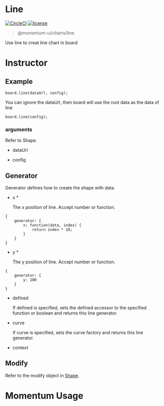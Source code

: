 # Line

[![CircleCI](https://img.shields.io/circleci/project/github/momentum-design/momentum-ui/main.svg)](https://circleci.com/gh/momentum-design/momentum-ui/)
[![license](https://img.shields.io/github/license/momentum-design/momentum-ui.svg?color=blueviolet)](https://github.com/momentum-design/momentum-ui/blob/main/charts/LICENSE)

> @momentum-ui/charts/line

Use line to creat line chart in board

# Instructor

## Example

```
board.line(dataUrl, config);
```

You can ignore the dataUrl, then board will use the root data as the data of line

```
board.line(config);
```

### arguments

Refer to Shape.

+ dataUrl

+ config


## Generator

Generator defines how to create the shape with data.

+ x *

	The x position of line. Accept number or function.
	
```
{
	generator: {
		x: function(data, index) {
			return index * 10;
		}
	}
}
```
	
+ y *

	The y position of line. Accept number or function.
	
```
{
	generator: {
		y: 100
	}
}
```

+ defined

	If defined is specified, sets the defined accessor to the specified function or boolean and returns this line generator. 

+ curve

	If curve is specified, sets the curve factory and returns this line generator.

+ context

## Modify

Refer to the modify object in [Shape](../shape/README.md).

# Momentum Usage
